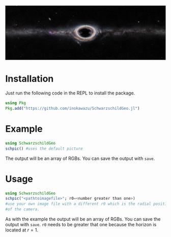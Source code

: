 ![black_hole_example](./example/blackholeimage.jpg)

# Installation

Just run the following code in the REPL to install the package.

```julia
using Pkg
Pkg.add("https://github.com/inokawazu/SchwarzschildGeo.jl")
```

# Example

```julia
using SchwarzschildGeo
schpic() #uses the default picture
```

The output will be an array of RGBs. You can save the output with `save`.

# Usage

```julia
using SchwarzschildGeo
schpic("<pathtoimagefile>"; r0=<number greater than one>) 
#use your own image file with a different r0 which is the radial position
#of the camera.
```

As with the example the output will be an array of RGBs. 
You can save the output with `save`. 
`r0` needs to be greater that one because the horizon is located at $r=1$.
